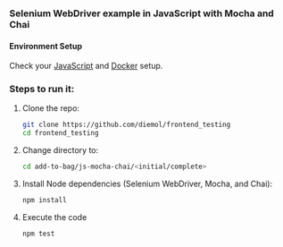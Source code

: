 ### Selenium WebDriver example in JavaScript with Mocha and Chai

#### Environment Setup

Check your [JavaScript](https://github.com/diemol/frontend_testing#javascript) and [Docker](https://github.com/diemol/frontend_testing#docker) setup.

### Steps to run it:

1. Clone the repo:

    ```sh
    git clone https://github.com/diemol/frontend_testing
    cd frontend_testing
    ```
1. Change directory to:

    ```sh
    cd add-to-bag/js-mocha-chai/<initial/complete>
    ```
1. Install Node dependencies (Selenium WebDriver, Mocha, and Chai):

    ```sh
    npm install
    ```
1. Execute the code

	```sh
	npm test
	```
